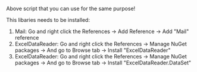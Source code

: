 Above script that you can use for the same purpose!


This libaries needs to be installed:

1. Mail:   Go and right click the References -> Add Reference -> Add "Mail" reference
2. ExcelDataReader: Go and right click the References -> Manage NuGet packages -> And go to Browse tab -> Install "ExcelDataReader"
3. ExcelDataReader: Go and right click the References -> Manage NuGet packages -> And go to Browse tab -> Install "ExcelDataReader.DataSet"


